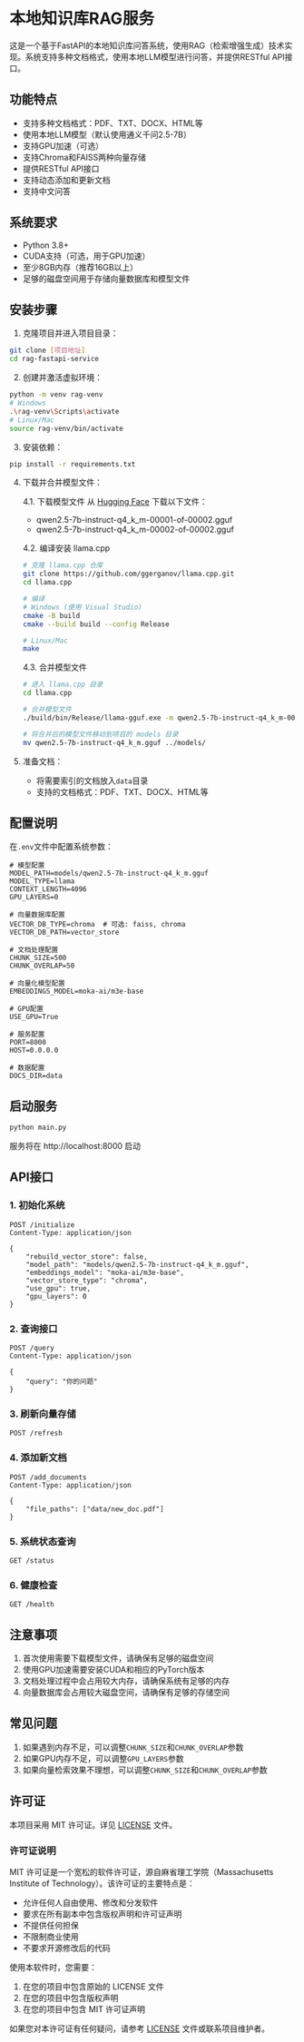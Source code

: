# 本地知识库RAG服务

这是一个基于FastAPI的本地知识库问答系统，使用RAG（检索增强生成）技术实现。系统支持多种文档格式，使用本地LLM模型进行问答，并提供RESTful API接口。

## 功能特点

- 支持多种文档格式：PDF、TXT、DOCX、HTML等
- 使用本地LLM模型（默认使用通义千问2.5-7B）
- 支持GPU加速（可选）
- 支持Chroma和FAISS两种向量存储
- 提供RESTful API接口
- 支持动态添加和更新文档
- 支持中文问答

## 系统要求

- Python 3.8+
- CUDA支持（可选，用于GPU加速）
- 至少8GB内存（推荐16GB以上）
- 足够的磁盘空间用于存储向量数据库和模型文件

## 安装步骤

1. 克隆项目并进入项目目录：
```bash
git clone [项目地址]
cd rag-fastapi-service
```

2. 创建并激活虚拟环境：
```bash
python -m venv rag-venv
# Windows
.\rag-venv\Scripts\activate
# Linux/Mac
source rag-venv/bin/activate
```

3. 安装依赖：
```bash
pip install -r requirements.txt
```

4. 下载并合并模型文件：

   4.1. 下载模型文件
   从 [Hugging Face](https://huggingface.co/Qwen/Qwen2.5-7B-Instruct-GGUF/tree/main) 下载以下文件：
   - qwen2.5-7b-instruct-q4_k_m-00001-of-00002.gguf
   - qwen2.5-7b-instruct-q4_k_m-00002-of-00002.gguf

   4.2. 编译安装 llama.cpp
   ```bash
   # 克隆 llama.cpp 仓库
   git clone https://github.com/ggerganov/llama.cpp.git
   cd llama.cpp

   # 编译
   # Windows (使用 Visual Studio)
   cmake -B build
   cmake --build build --config Release

   # Linux/Mac
   make
   ```

   4.3. 合并模型文件
   ```bash
   # 进入 llama.cpp 目录
   cd llama.cpp

   # 合并模型文件
   ./build/bin/Release/llama-gguf.exe -m qwen2.5-7b-instruct-q4_k_m-00001-of-00002.gguf -m qwen2.5-7b-instruct-q4_k_m-00002-of-00002.gguf -o qwen2.5-7b-instruct-q4_k_m.gguf

   # 将合并后的模型文件移动到项目的 models 目录
   mv qwen2.5-7b-instruct-q4_k_m.gguf ../models/
   ```

5. 准备文档：
   - 将需要索引的文档放入`data`目录
   - 支持的文档格式：PDF、TXT、DOCX、HTML等

## 配置说明

在`.env`文件中配置系统参数：

```env
# 模型配置
MODEL_PATH=models/qwen2.5-7b-instruct-q4_k_m.gguf
MODEL_TYPE=llama
CONTEXT_LENGTH=4096
GPU_LAYERS=0

# 向量数据库配置
VECTOR_DB_TYPE=chroma  # 可选: faiss, chroma
VECTOR_DB_PATH=vector_store

# 文档处理配置
CHUNK_SIZE=500
CHUNK_OVERLAP=50

# 向量化模型配置
EMBEDDINGS_MODEL=moka-ai/m3e-base

# GPU配置
USE_GPU=True

# 服务配置
PORT=8000
HOST=0.0.0.0

# 数据配置
DOCS_DIR=data
```

## 启动服务

```bash
python main.py
```

服务将在 http://localhost:8000 启动

## API接口

### 1. 初始化系统
```http
POST /initialize
Content-Type: application/json

{
    "rebuild_vector_store": false,
    "model_path": "models/qwen2.5-7b-instruct-q4_k_m.gguf",
    "embeddings_model": "moka-ai/m3e-base",
    "vector_store_type": "chroma",
    "use_gpu": true,
    "gpu_layers": 0
}
```

### 2. 查询接口
```http
POST /query
Content-Type: application/json

{
    "query": "你的问题"
}
```

### 3. 刷新向量存储
```http
POST /refresh
```

### 4. 添加新文档
```http
POST /add_documents
Content-Type: application/json

{
    "file_paths": ["data/new_doc.pdf"]
}
```

### 5. 系统状态查询
```http
GET /status
```

### 6. 健康检查
```http
GET /health
```

## 注意事项

1. 首次使用需要下载模型文件，请确保有足够的磁盘空间
2. 使用GPU加速需要安装CUDA和相应的PyTorch版本
3. 文档处理过程中会占用较大内存，请确保系统有足够的内存
4. 向量数据库会占用较大磁盘空间，请确保有足够的存储空间

## 常见问题

1. 如果遇到内存不足，可以调整`CHUNK_SIZE`和`CHUNK_OVERLAP`参数
2. 如果GPU内存不足，可以调整`GPU_LAYERS`参数
3. 如果向量检索效果不理想，可以调整`CHUNK_SIZE`和`CHUNK_OVERLAP`参数

## 许可证

本项目采用 MIT 许可证。详见 [LICENSE](LICENSE) 文件。

### 许可证说明

MIT 许可证是一个宽松的软件许可证，源自麻省理工学院（Massachusetts Institute of Technology）。该许可证的主要特点是：

- 允许任何人自由使用、修改和分发软件
- 要求在所有副本中包含版权声明和许可证声明
- 不提供任何担保
- 不限制商业使用
- 不要求开源修改后的代码

使用本软件时，您需要：

1. 在您的项目中包含原始的 LICENSE 文件
2. 在您的项目中包含版权声明
3. 在您的项目中包含 MIT 许可证声明

如果您对本许可证有任何疑问，请参考 [LICENSE](LICENSE) 文件或联系项目维护者。 